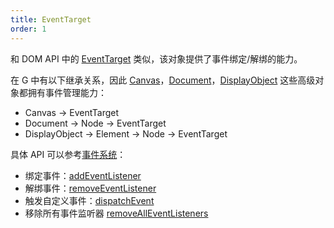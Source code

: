 ```yaml
---
title: EventTarget
order: 1
---
```


和 DOM API 中的 [EventTarget](https://developer.mozilla.org/en-US/docs/Web/API/EventTarget) 类似，该对象提供了事件绑定/解绑的能力。

在 G 中有以下继承关系，因此 [Canvas](/zh/api/canvas)，[Document](/zh/api/builtin-objects/document)，[DisplayObject](/zh/api/basic/display-object) 这些高级对象都拥有事件管理能力：

-   Canvas -> EventTarget
-   Document -> Node -> EventTarget
-   DisplayObject -> Element -> Node -> EventTarget

具体 API 可以参考[事件系统](/zh/api/event)：

-   绑定事件：[addEventListener](/zh/api/event#addeventlistener)
-   解绑事件：[removeEventListener](/zh/api/event#removeeventlistener)
-   触发自定义事件：[dispatchEvent](/zh/api/event#dispatchevent)
-   移除所有事件监听器 [removeAllEventListeners](/zh/api/event#removealleventlisteners)
